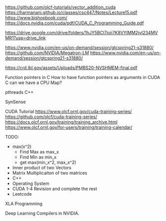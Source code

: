 https://github.com/olcf-tutorials/vector_addition_cuda
https://harmanani.github.io/classes/csc447/Notes/Lecture15.pdf
https://www.bishopbook.com/
https://docs.nvidia.com/cuda/pdf/CUDA_C_Programming_Guide.pdf 

https://drive.google.com/drive/folders/1hJY5BCl7ioii7K8VYIMM2jyI234MVMR1?usp=drive_link 

https://www.nvidia.com/en-us/on-demand/session/gtcspring21-s31880/
https://github.com/NVIDIA/Megatron-LM
https://www.nvidia.com/en-us/on-demand/session/gtcspring21-s31880/ 

https://crd.lbl.gov/assets/Uploads/PMBS20-NVSHMEM-final.pdf 

Function pointers in C
How to have function pointers as arguments in CUDA C
can we have a CPU Map?

pthreads
C++




SynSense 


CUDA Tutorial
https://www.olcf.ornl.gov/cuda-training-series/
https://github.com/olcf/cuda-training-series/
https://docs.olcf.ornl.gov/training/training_archive.html
https://www.olcf.ornl.gov/for-users/training/training-calendar/ 


TODO:

* max(x^2)
  - Find Max as max_x
  - Find Min as min_x
  - get max(min_x^2, max_x^2)
* Inner product of two Vectors
* Matrix Multiplicaiton of two matrices
* C++
* Operating System
* CUDA 1-4 Revision and complete the rest
* Leetcode






XLA Programming 

Deep Learning Compilers in NVIDIA.
